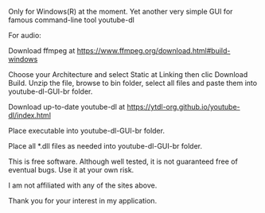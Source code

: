 Only for Windows(R) at the moment. Yet another very simple GUI for famous command-line tool youtube-dl

For audio:

Download ffmpeg at https://www.ffmpeg.org/download.html#build-windows

Choose your Architecture and select Static at Linking then clic Download Build. Unzip the file, browse to bin
folder, select all files and paste them into youtube-dl-GUI-br folder.

Download up-to-date youtube-dl at https://ytdl-org.github.io/youtube-dl/index.html

Place executable into youtube-dl-GUI-br folder.

Place all *.dll files as needed into youtube-dl-GUI-br folder.

This is free software. Although well tested, it is not guaranteed free of eventual bugs. Use it at your own risk.

I am not affiliated with any of the sites above.

Thank you for your interest in my application.
